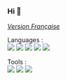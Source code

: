 ### Hi 👋
*[Version Française](./README.md)*

<!-- https://medium.com/javascript-in-plain-english/how-to-make-custom-language-badges-for-your-profile-using-shields-io-d2aeaf016b6b -->
Languages : 
<br>
![](https://img.shields.io/badge/-HTML5-E34F26?logo=HTML5&logoColor=white&style=flat-square)
![](https://img.shields.io/badge/-CSS3-1572B6?logo=CSS3&logoColor=white&style=flat-square)
![](https://img.shields.io/badge/-Python-3776AB?logo=python&logoColor=white&style=flat-square)
![](https://img.shields.io/badge/-PHP-777BB4?logo=PHP&logoColor=white&style=flat-square)
![](https://img.shields.io/badge/-JavaScript-F7DF1E?logo=JavaScript&logoColor=white&style=flat-square)
<br>

Tools : 
<br>
![](https://img.shields.io/badge/-Git-F05032?logo=git&logoColor=white&style=flat-square)
![](https://img.shields.io/badge/-GitHub-181717?logo=&logoColor=white&style=flat-square)
![](https://img.shields.io/badge/-Visual%20Studio%20Code-007ACC?logo=Visual-Studio-Code&logoColor=white&style=flat-square)


<!--
**L-Clem/L-Clem** is a ✨ _special_ ✨ repository because its `README.md` (this file) appears on your GitHub profile.

Here are some ideas to get you started:

- 🔭 I’m currently working on ...
- 🌱 I’m currently learning ...
- 👯 I’m looking to collaborate on ...
- 🤔 I’m looking for help with ...
- 💬 Ask me about ...
- 📫 How to reach me: ...
- 😄 Pronouns: ...
- ⚡ Fun fact: ...
-->
